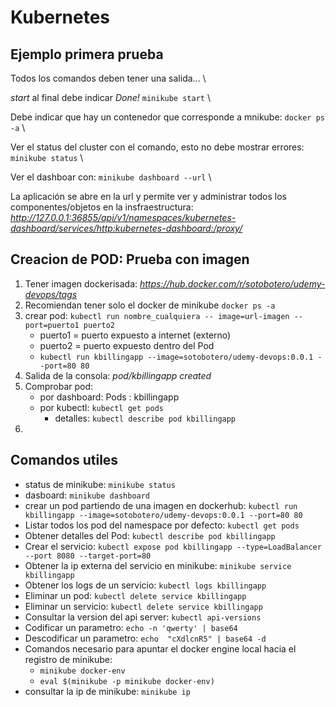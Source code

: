 # Kubernetes

## Ejemplo primera prueba

Todos los comandos deben tener una salida... \

*start* al final debe indicar *Done!* `minikube start` \

Debe indicar que hay un contenedor que corresponde a mnikube: `docker ps -a` \

Ver el status del cluster con el comando, esto no debe mostrar errores: `minikube status` \

Ver el dashboar con: `minikube dashboard --url` \

La aplicación se abre en la url y permite ver y administrar todos los componentes/objetos en la insfraestructura: *http://127.0.0.1:36855/api/v1/namespaces/kubernetes-dashboard/services/http:kubernetes-dashboard:/proxy/*

## Creacion de POD: Prueba con imagen
1. Tener imagen dockerisada: *https://hub.docker.com/r/sotobotero/udemy-devops/tags*
2. Recomiendan tener solo el docker de minikube `docker ps -a`
3. crear pod: `kubectl run nombre_cualquiera -- image=url-imagen --port=puerto1 puerto2`
    - puerto1 = puerto expuesto a internet (externo)
    - puerto2 = puerto expuesto dentro del Pod
    - `kubectl run kbillingapp --image=sotobotero/udemy-devops:0.0.1 --port=80 80`
4. Salida de la consola: *pod/kbillingapp created*
5. Comprobar pod:
    - por dashboard: Pods : kbillingapp
    - por kubectl: `kubectl get pods`
        - detalles: `kubectl describe pod kbillingapp`
6. 

## Comandos utiles

- status de minikube: `minikube status`
- dasboard: `minikube dashboard`
- crear un pod partiendo de una imagen en dockerhub: `kubectl run kbillingapp --image=sotobotero/udemy-devops:0.0.1 --port=80 80`
- Listar todos los pod del namespace por defecto: `kubectl get pods`
- Obtener detalles del Pod: `kubectl describe pod kbillingapp`
- Crear el servicio: `kubectl expose pod kbillingapp --type=LoadBalancer --port 8080 --target-port=80`
- Obtener la ip externa del servicio en minikube: `minikube service kbillingapp`
- Obtener los logs de un servicio: `kubectl logs kbillingapp`
- Eliminar un pod: `kubectl delete service kbillingapp`
- Eliminar un servicio: `kubectl delete service kbillingapp`
- Consultar la version del api server: `kubectl api-versions`
- Codificar un parametro: `echo -n 'qwerty' | base64`
- Descodificar un parametro: `echo  "cXdlcnR5" | base64 -d`
- Comandos necesario para apuntar el docker engine local hacia el registro de minikube:
    - `minikube docker-env`
    - `eval $(minikube -p minikube docker-env)`
- consultar la ip de minikube: `minikube ip`

